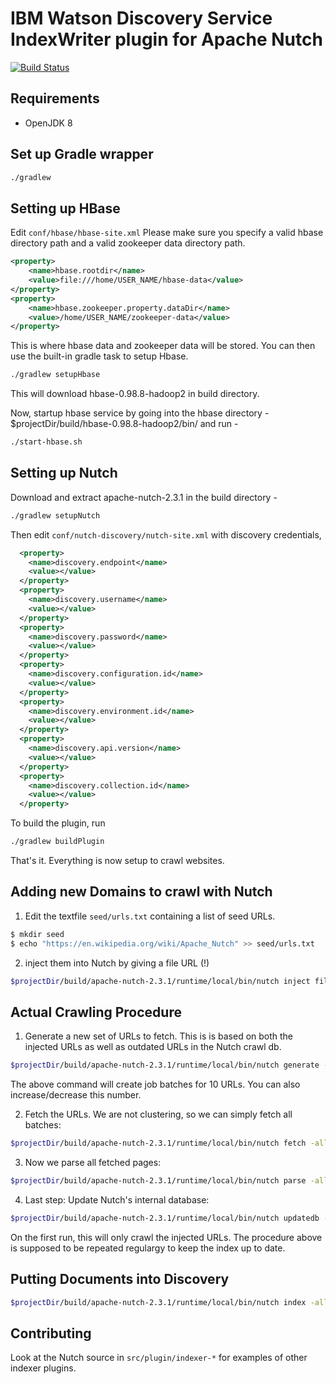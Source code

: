 # IBM Watson Discovery Service IndexWriter plugin for Apache Nutch

[![Build Status](https://travis.ibm.com/watson-crawler/nutch-indexer-discovery.svg?token=xxVzTKgArtoDziLUGyrh&branch=master)](https://travis.ibm.com/watson-crawler/nutch-indexer-discovery/)

Requirements
------------

* OpenJDK 8

Set up Gradle wrapper
----------------
```bash
./gradlew
```

Setting up HBase
----------------
Edit `conf/hbase/hbase-site.xml`
Please make sure you specify a valid hbase directory path and a valid zookeeper data directory path.
```xml
<property>
    <name>hbase.rootdir</name>
    <value>file:///home/USER_NAME/hbase-data</value>
</property>
<property>
    <name>hbase.zookeeper.property.dataDir</name>
    <value>/home/USER_NAME/zookeeper-data</value>
</property>
```
This is where hbase data and zookeeper data will be stored.
You can then use the built-in gradle task to setup Hbase.

```bash
./gradlew setupHbase
```

This will download hbase-0.98.8-hadoop2 in build directory.

Now, startup hbase service by going into the hbase directory - $projectDir/build/hbase-0.98.8-hadoop2/bin/
and run -

```bash
./start-hbase.sh
```

Setting up Nutch
----------------

Download and extract apache-nutch-2.3.1 in the build directory -

```bash
./gradlew setupNutch
```

Then edit `conf/nutch-discovery/nutch-site.xml` with discovery credentials,

```xml
  <property>
    <name>discovery.endpoint</name>
    <value></value>
  </property>
  <property>
    <name>discovery.username</name>
    <value></value>
  </property>
  <property>
    <name>discovery.password</name>
    <value></value>
  </property>
  <property>
    <name>discovery.configuration.id</name>
    <value></value>
  </property>
  <property>
    <name>discovery.environment.id</name>
    <value></value>
  </property>
  <property>
    <name>discovery.api.version</name>
    <value></value>
  </property>
  <property>
    <name>discovery.collection.id</name>
    <value></value>
  </property>
```

To build the plugin, run

```bash
./gradlew buildPlugin
```

That's it. Everything is now setup to crawl websites.

Adding new Domains to crawl with Nutch
--------------------------------------

1. Edit the textfile `seed/urls.txt` containing a list of seed URLs.

  ```bash
  $ mkdir seed
  $ echo "https://en.wikipedia.org/wiki/Apache_Nutch" >> seed/urls.txt
  ```

2. inject them into Nutch by giving a file URL (!)

  ```bash
  $projectDir/build/apache-nutch-2.3.1/runtime/local/bin/nutch inject file:///path/to/seed/
  ```

Actual Crawling Procedure
-------------------------

1. Generate a new set of URLs to fetch. This is is based on both the injected URLs as well as outdated URLs in the Nutch crawl db.

  ```bash
  $projectDir/build/apache-nutch-2.3.1/runtime/local/bin/nutch generate -topN 10
  ```

  The above command will create job batches for 10 URLs. You can also increase/decrease this number.

2. Fetch the URLs. We are not clustering, so we can simply fetch all batches:

  ```bash
  $projectDir/build/apache-nutch-2.3.1/runtime/local/bin/nutch fetch -all
  ```

3. Now we parse all fetched pages:

  ```bash
  $projectDir/build/apache-nutch-2.3.1/runtime/local/bin/nutch parse -all
  ```

4. Last step: Update Nutch's internal database:

  ```bash
  $projectDir/build/apache-nutch-2.3.1/runtime/local/bin/nutch updatedb -all
  ```

On the first run, this will only crawl the injected URLs. The procedure above is supposed to be repeated regulargy to keep the index up to date.

Putting Documents into Discovery
------------------------------------

```bash
$projectDir/build/apache-nutch-2.3.1/runtime/local/bin/nutch index -all
```

## Contributing

Look at the Nutch source in `src/plugin/indexer-*` for examples of other indexer plugins.
